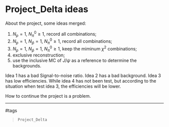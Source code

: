 Project_Delta ideas
===

About the project, some ideas merged:
  1. $N_p=1$, $N_\pi^0\ge 1$, record all combinations;
  2. $N_p=1$, $N_\bar{p}=1$, $N_\pi^0\ge 1$, record all combinations;
  3. $N_p=1$, $N_\bar{p}=1$, $N_\pi^0\ge 1$, keep the miminum $\chi^2$ combinations;
  4. exclusive reconstruction;
  5. use the inclusive MC of $J/\psi$ as a reference to determine the backgrounds.

Idea 1 has a bad Signal-to-noise ratio. Idea 2 has a bad background. Idea 3 has low efficiencies. While idea 4 has not been test, but according to the situation when test idea 3, the efficiencies will be lower.

How to continue the project is a problem.

---

#tags
>`Project_Delta`
